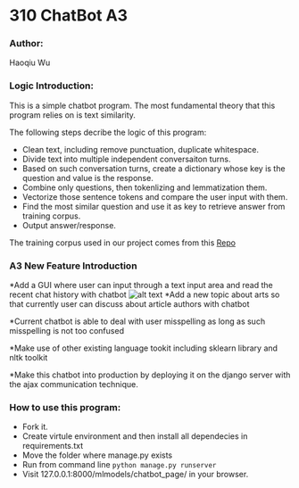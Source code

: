 # 310 ChatBot A3

### Author: 

Haoqiu Wu

### Logic Introduction: 

This is a simple chatbot program. The most fundamental theory that this program relies on is text similarity. 

The following steps decribe the logic of this program:
* Clean text, including remove punctuation, duplicate whitespace.
* Divide text into multiple independent conversaiton turns.
* Based on such conversation turns, create a dictionary whose key is the question and value is the response.
* Combine only questions, then tokenlizing and lemmatization them.
* Vectorize those sentence tokens and compare the user input with them.
* Find the most similar question and use it as key to retrieve answer from training corpus.
* Output answer/response.

The training corpus used in our project comes from this [Repo](https://github.com/gunthercox/chatterbot-corpus)

### A3 New Feature Introduction

*Add a GUI where user can input through a text input area and read the recent chat history with chatbot
![alt text](https://i0.hdslb.com/bfs/article/3fd2f716d5e0f187f25b14bad26d8e793be04ac9.jpg@1320w_858h.webp)
*Add a new topic about arts so that currently user can discuss about article authors with chatbot

*Current chatbot is able to deal with user misspelling as long as such misspelling is not too confused

*Make use of other existing language tookit including sklearn library and nltk toolkit

*Make this chatbot into production by deploying it on the django server with the ajax communication technique.
### How to use this program:
* Fork it.
* Create virtule environment and then install all dependecies in requirements.txt
* Move the folder where manage.py exists
* Run from command line `python manage.py runserver`
* Visit 127.0.0.1:8000/mlmodels/chatbot_page/ in your browser.



